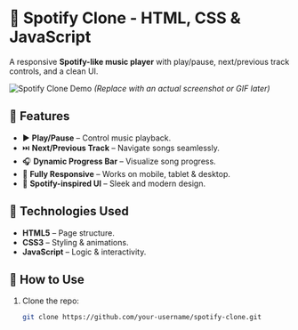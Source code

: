 # 🎵 Spotify Clone - HTML, CSS & JavaScript  

A responsive **Spotify-like music player** with play/pause, next/previous track controls, and a clean UI.  

![Spotify Clone Demo](https://via.placeholder.com/800x500?text=Spotify+Clone+Demo) *(Replace with an actual screenshot or GIF later)*  

## 🚀 Features  
- ▶️ **Play/Pause** – Control music playback.  
- ⏭️ **Next/Previous Track** – Navigate songs seamlessly.  
- 🎧 **Dynamic Progress Bar** – Visualize song progress.  
- 📱 **Fully Responsive** – Works on mobile, tablet & desktop.  
- 🎨 **Spotify-inspired UI** – Sleek and modern design.  

## 🔧 Technologies Used  
- **HTML5** – Page structure.  
- **CSS3** – Styling & animations.  
- **JavaScript** – Logic & interactivity.  

## 📂 How to Use  
1. Clone the repo:  
   ```bash
   git clone https://github.com/your-username/spotify-clone.git
